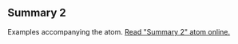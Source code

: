 ## Summary 2

Examples accompanying the atom.
[Read "Summary 2" atom online.](https://stepik.org/lesson/104340/step/1)